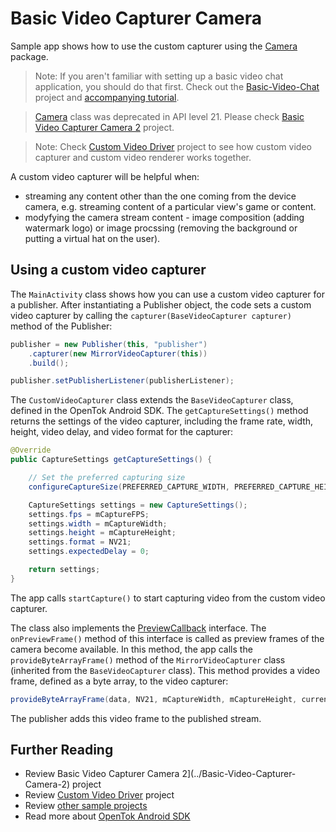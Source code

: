 # Basic Video Capturer Camera

Sample app shows how to use the custom capturer using the [Camera](https://developer.android.com/reference/android/hardware/camera/package-summary) package. 

> Note: If you aren't familiar with setting up a basic video chat application, you should do that first. Check out the [Basic-Video-Chat](../Basic-Video-Chat) project and [accompanying tutorial](https://tokbox.com/developer/tutorials/android/basic-video-chat/).

> [Camera](https://developer.android.com/reference/android/hardware/camera/package-summary) class was deprecated in API level 21. Please check [Basic Video Capturer Camera 2](../Basic-Video-Capturer-Camera-2) project. 

> Note: Check [Custom Video Driver](../Custom-Video-Driver) project to see how custom video capturer and custom video renderer works together.

A custom video capturer will be helpful when:
- streaming any content other than the one coming from the device camera, e.g. streaming content of a particular view's game or content.
- modyfying the camera stream content - image composition (adding watermark logo) or image procssing (removing the background or putting a virtual hat on the user).

## Using a custom video capturer

The `MainActivity` class shows how you can use a custom video capturer for a publisher. After
instantiating a Publisher object, the code sets a custom video capturer by calling the
`capturer(BaseVideoCapturer capturer)` method of the Publisher:

```java
publisher = new Publisher(this, "publisher")
    .capturer(new MirrorVideoCapturer(this))
    .build();

publisher.setPublisherListener(publisherListener);

```

The `CustomVideoCapturer` class extends the `BaseVideoCapturer` class, defined in the OpenTok Android SDK.
The `getCaptureSettings()` method returns the settings of the video capturer, including the frame
rate, width, height, video delay, and video format for the capturer:

```java
@Override
public CaptureSettings getCaptureSettings() {

    // Set the preferred capturing size
    configureCaptureSize(PREFERRED_CAPTURE_WIDTH, PREFERRED_CAPTURE_HEIGHT);

    CaptureSettings settings = new CaptureSettings();
    settings.fps = mCaptureFPS;
    settings.width = mCaptureWidth;
    settings.height = mCaptureHeight;
    settings.format = NV21;
    settings.expectedDelay = 0;

    return settings;
}
```

The app calls `startCapture()` to start capturing video from the custom video capturer.

The class also implements the [PreviewCallback](https://developer.android.com/reference/android/hardware/Camera.PreviewCallback) interface. The `onPreviewFrame()` method of this interface is called as preview frames of the camera become available. In this method, the app calls the `provideByteArrayFrame()` method of the
`MirrorVideoCapturer` class (inherited from the `BaseVideoCapturer` class). This method
provides a video frame, defined as a byte array, to the video capturer:

```java
provideByteArrayFrame(data, NV21, mCaptureWidth, mCaptureHeight, currentRotation, isFrontCamera());
```

The publisher adds this video frame to the published stream.

## Further Reading

* Review Basic Video Capturer Camera 2](../Basic-Video-Capturer-Camera-2) project
* Review [Custom Video Driver](../Custom-Video-Driver) project
* Review [other sample projects](../)
* Read more about [OpenTok Android SDK](https://tokbox.com/developer/sdks/android/)
